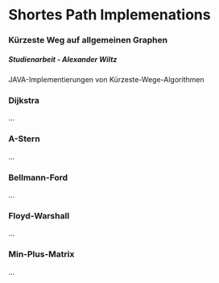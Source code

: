 # Shortes Path Implemenations
### Kürzeste Weg auf allgemeinen Graphen

##### Studienarbeit - Alexander Wiltz
JAVA-Implementierungen von Kürzeste-Wege-Algorithmen

### Dijkstra
...

### A-Stern
...

### Bellmann-Ford
...

### Floyd-Warshall
...

### Min-Plus-Matrix
...